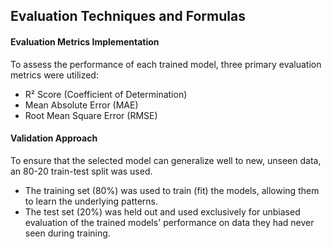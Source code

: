 ## Evaluation Techniques and Formulas

#### Evaluation Metrics Implementation

To assess the performance of each trained model, three primary evaluation metrics were utilized:

- R² Score (Coefficient of Determination)
- Mean Absolute Error (MAE)
- Root Mean Square Error (RMSE)

#### Validation Approach

To ensure that the selected model can generalize well to new, unseen data, an 80-20 train-test split was used.

- The training set (80%) was used to train (fit) the models, allowing them to learn the underlying patterns.
- The test set (20%) was held out and used exclusively for unbiased evaluation of the trained models' performance on data they had never seen during training.
